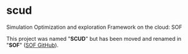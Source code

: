 # scud
Simulation Optimization and exploration Framework on the cloud: SOF

This project was named "**SCUD**" but has been moved and renamed in "**SOF**" ([SOF GitHub](https://github.com/isislab-unisa/sof)). 
